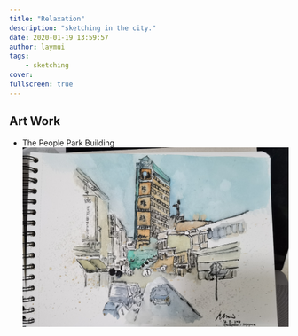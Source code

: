 ```yaml
---
title: "Relaxation"
description: "sketching in the city."
date: 2020-01-19 13:59:57
author: laymui
tags:
    - sketching
cover: 
fullscreen: true
---
```


## Art Work
- The People Park Building
![](../../../static/images/chinatown1.jpg)


